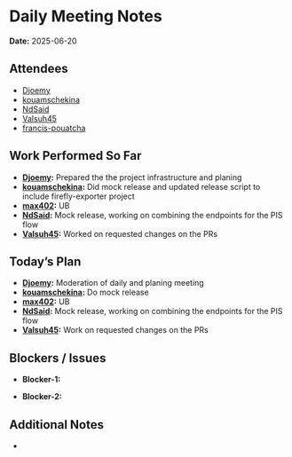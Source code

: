 # 
# # 
# Daily Meeting Notes

**Date:** 2025-06-20

## Attendees
- [Djoemy](https://github.com/Djoemy)
- [kouamschekina](https://github.com/kouamschekina)
- [NdSaid](https://github.com/NdSaid)
- [Valsuh45](https://github.com/Valsuh45)
- [francis-pouatcha](https://github.com/francis-pouatcha)


## Work Performed So Far
- **[Djoemy](https://github.com/Djoemy):** Prepared the the project infrastructure and planing
- **[kouamschekina](https://github.com/kouamschekina):** Did mock release and updated release script to include firefly-exporter project
- **[max402](https://github.com/max402):** UB
- **[NdSaid](https://github.com/NdSaid):** Mock release, working on combining the endpoints for the PIS flow 
- **[Valsuh45](https://github.com/Valsuh45):** Worked on requested changes on the PRs
 
## Today’s Plan
- **[Djoemy](https://github.com/Djoemy):** Moderation of daily and planing meeting
- **[kouamschekina](https://github.com/kouamschekina):** Do mock release
- **[max402](https://github.com/max402):** UB
- **[NdSaid](https://github.com/NdSaid):** Mock release, working on combining the endpoints for the PIS flow 
- **[Valsuh45](https://github.com/Valsuh45):** Work on requested changes on the PRs
## Blockers / Issues
- **Blocker-1:** 

- **Blocker-2:** 

## Additional Notes
- 
